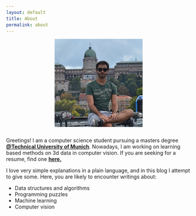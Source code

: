 ```yaml
---
layout: default
title: About
permalink: about
---
```


<div style="text-align:center; margin-top: 10px; margin-bottom: 25px"><img id="pp" src ="/assets/pp-small.jpg"/></div>

Greetings! I am a computer science student pursuing a masters degree <a href="https://www.tum.de/" target="_blank" onclick="ga('send', 'event', 'link-click', 'tum');"><b>@Technical University of Munich</b></a>. Nowadays, I am working on learning based methods on 3d data in computer vision. If you are seeking for a resume, find one <a href="/assets/cv-moe-un.pdf" target="_blank" onclick="ga('send', 'event', 'link-click', 'resume');"><b>here.</b></a>

I love very simple explanations in a plain language, and in this blog I attempt to give some. Here, you are likely to encounter writings about:
- Data structures and algorithms
- Programming puzzles
- Machine learning
- Computer vision